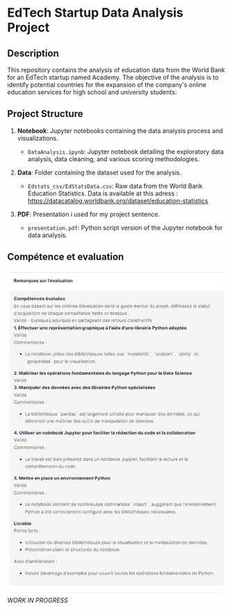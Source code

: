 # EdTech Startup Data Analysis Project

## Description
This repository contains the analysis of education data from the World Bank for an EdTech startup named Academy. The objective of the analysis is to identify potential countries for the expansion of the company's online education services for high school and university students.

## Project Structure
1. **Notebook**: Jupyter notebooks containing the data analysis process and visualizations.
    - `DataAnalysis.ipynb`: Jupyter notebook detailing the exploratory data analysis, data cleaning, and various scoring methodologies.
  
2. **Data**: Folder containing the dataset used for the analysis.
    - `Edstats_csv/EdStatsData.csv`: Raw data from the World Bank Education Statistics. Data is available at this adress : https://datacatalog.worldbank.org/dataset/education-statistics

3. **PDF**: Presentation i used for my project sentence.
    - `presentation.pdf`: Python script version of the Jupyter notebook for data analysis.

## Compétence et evaluation 
![Eval](evaluation.png)
_WORK IN PROGRESS_
